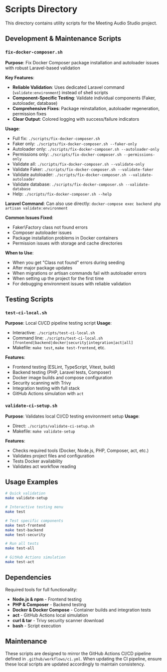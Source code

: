 # Scripts Directory

This directory contains utility scripts for the Meeting Audio Studio project.

## Development & Maintenance Scripts

### `fix-docker-composer.sh`
**Purpose**: Fix Docker Composer package installation and autoloader issues with robust Laravel-based validation

**Key Features**:
- **Reliable Validation**: Uses dedicated Laravel command (`validate:environment`) instead of shell scripts
- **Component-Specific Testing**: Validate individual components (Faker, autoloader, database)
- **Comprehensive Fixes**: Package reinstallation, autoloader regeneration, permission fixes
- **Clear Output**: Colored logging with success/failure indicators

**Usage**:
- Full fix: `./scripts/fix-docker-composer.sh`
- Faker only: `./scripts/fix-docker-composer.sh --faker-only`
- Autoloader only: `./scripts/fix-docker-composer.sh --autoloader-only`
- Permissions only: `./scripts/fix-docker-composer.sh --permissions-only`
- Validate all: `./scripts/fix-docker-composer.sh --validate-only`
- Validate Faker: `./scripts/fix-docker-composer.sh --validate-faker`
- Validate autoloader: `./scripts/fix-docker-composer.sh --validate-autoloader`
- Validate database: `./scripts/fix-docker-composer.sh --validate-database`
- Help: `./scripts/fix-docker-composer.sh --help`

**Laravel Command**: Can also use directly: `docker-compose exec backend php artisan validate:environment`

**Common Issues Fixed**:
- Faker\Factory class not found errors
- Composer autoloader issues
- Package installation problems in Docker containers
- Permission issues with storage and cache directories

**When to Use**:
- When you get "Class not found" errors during seeding
- After major package updates
- When migrations or artisan commands fail with autoloader errors
- When setting up the project for the first time
- For debugging environment issues with reliable validation

## Testing Scripts

### `test-ci-local.sh`
**Purpose**: Local CI/CD pipeline testing script
**Usage**:
- Interactive: `./scripts/test-ci-local.sh`
- Command line: `./scripts/test-ci-local.sh [frontend|backend|docker|security|integration|act|all]`
- Makefile: `make test`, `make test-frontend`, etc.

**Features**:
- Frontend testing (ESLint, TypeScript, Vitest, build)
- Backend testing (PHP, Laravel tests, Composer)
- Docker image builds and compose configuration
- Security scanning with Trivy
- Integration testing with full stack
- GitHub Actions simulation with `act`

### `validate-ci-setup.sh`
**Purpose**: Validates local CI/CD testing environment setup
**Usage**:
- Direct: `./scripts/validate-ci-setup.sh`
- Makefile: `make validate-setup`

**Features**:
- Checks required tools (Docker, Node.js, PHP, Composer, act, etc.)
- Validates project files and configuration
- Tests Docker availability
- Validates act workflow reading

## Usage Examples

```bash
# Quick validation
make validate-setup

# Interactive testing menu
make test

# Test specific components
make test-frontend
make test-backend
make test-security

# Run all tests
make test-all

# GitHub Actions simulation
make test-act
```

## Dependencies

Required tools for full functionality:
- **Node.js & npm** - Frontend testing
- **PHP & Composer** - Backend testing
- **Docker & Docker Compose** - Container builds and integration tests
- **act** - GitHub Actions local simulation
- **curl & tar** - Trivy security scanner download
- **bash** - Script execution

## Maintenance

These scripts are designed to mirror the GitHub Actions CI/CD pipeline defined in `.github/workflows/ci.yml`. When updating the CI pipeline, ensure these local scripts are updated accordingly to maintain consistency.
